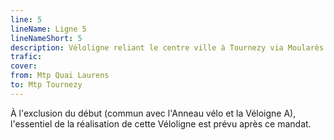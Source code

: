 ```yaml
---
line: 5
lineName: Ligne 5
lineNameShort: 5
description: Véloligne reliant le centre ville à Tournezy via Moularès et Monteils l'Eglise
trafic: 
cover: 
from: Mtp Quai Laurens
to: Mtp Tournezy
---
```


À l'exclusion du début (commun avec l'Anneau vélo et la Véloigne A), l'essentiel de la réalisation de cette Véloligne est prévu après ce mandat.